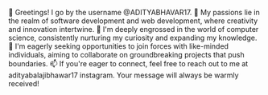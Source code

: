 👋 Greetings! I go by the username @ADITYABHAVAR17.
👀 My passions lie in the realm of software development and web development, where creativity and innovation intertwine.
🌱 I'm deeply engrossed in the world of computer science, consistently nurturing my curiosity and expanding my knowledge.
💞️ I'm eagerly seeking opportunities to join forces with like-minded individuals, aiming to collaborate on groundbreaking projects that push boundaries.
📫 If you're eager to connect, feel free to reach out to me at adityabalajibhawar17 instagram. Your message will always be warmly received!
<!---
ADITYABHAVAR17/ADITYABHAVAR17 is a ✨ special ✨ repository because its `README.md` (this file) appears on your GitHub profile.
You can click the Preview link to take a look at your changes.
--->
